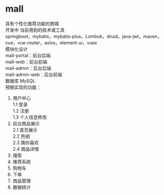 # mall
具有个性化推荐功能的商城  
开发中
当前用到的技术或工具  
springboot，mybatis，mybatis-plus，Lombok，druid，java-jwt，maven，vue，vue-router，axios，element-ui，vuex  
模块化设计  
mall-portal：前台后端  
mall-web：前台前端  
mall-admin：后台后端  
mall-admin-web：后台前端  
数据库 MySQL  
预期实现的功能：  
1. 用户中心  
1.1 登录  
1.2 注册  
1.3 个人信息修改    
2. 前台商品展示  
2.1 首页展示  
2.2 热销  
2.3 猜你喜欢  
2.4 商品详情     
3. 搜索  
4. 推荐系统    
5. 购物车  
6. 下单        
9. 商品管理  
10. 数据统计  
